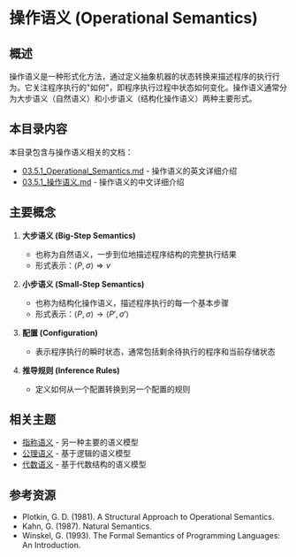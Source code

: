 # 操作语义 (Operational Semantics)

## 概述

操作语义是一种形式化方法，通过定义抽象机器的状态转换来描述程序的执行行为。它关注程序执行的"如何"，即程序执行过程中状态如何变化。操作语义通常分为大步语义（自然语义）和小步语义（结构化操作语义）两种主要形式。

## 本目录内容

本目录包含与操作语义相关的文档：

- [03.5.1_Operational_Semantics.md](./03.5.1_Operational_Semantics.md) - 操作语义的英文详细介绍
- [03.5.1_操作语义.md](./03.5.1_操作语义.md) - 操作语义的中文详细介绍

## 主要概念

1. **大步语义 (Big-Step Semantics)**
   - 也称为自然语义，一步到位地描述程序结构的完整执行结果
   - 形式表示：$\langle P, \sigma \rangle \Rightarrow v$

2. **小步语义 (Small-Step Semantics)**
   - 也称为结构化操作语义，描述程序执行的每一个基本步骤
   - 形式表示：$\langle P, \sigma \rangle \rightarrow \langle P', \sigma' \rangle$

3. **配置 (Configuration)**
   - 表示程序执行的瞬时状态，通常包括剩余待执行的程序和当前存储状态

4. **推导规则 (Inference Rules)**
   - 定义如何从一个配置转换到另一个配置的规则

## 相关主题

- [指称语义](../03.5.2_Denotational_Semantics/README.md) - 另一种主要的语义模型
- [公理语义](../03.5.3_Axiomatic_Semantics/README.md) - 基于逻辑的语义模型
- [代数语义](../03.5.4_Algebraic_Semantics/README.md) - 基于代数结构的语义模型

## 参考资源

- Plotkin, G. D. (1981). A Structural Approach to Operational Semantics.
- Kahn, G. (1987). Natural Semantics.
- Winskel, G. (1993). The Formal Semantics of Programming Languages: An Introduction. 